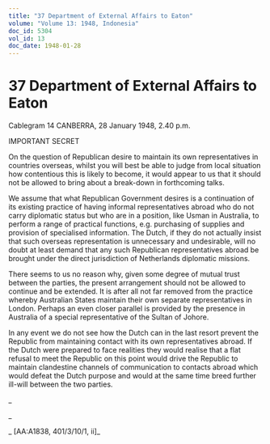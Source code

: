 ```yaml
---
title: "37 Department of External Affairs to Eaton"
volume: "Volume 13: 1948, Indonesia"
doc_id: 5304
vol_id: 13
doc_date: 1948-01-28
---
```


# 37 Department of External Affairs to Eaton

Cablegram 14 CANBERRA, 28 January 1948, 2.40 p.m.

IMPORTANT SECRET

On the question of Republican desire to maintain its own representatives in countries overseas, whilst you will best be able to judge from local situation how contentious this is likely to become, it would appear to us that it should not be allowed to bring about a break-down in forthcoming talks.

We assume that what Republican Government desires is a continuation of its existing practice of having informal representatives abroad who do not carry diplomatic status but who are in a position, like Usman in Australia, to perform a range of practical functions, e.g. purchasing of supplies and provision of specialised information. The Dutch, if they do not actually insist that such overseas representation is unnecessary and undesirable, will no doubt at least demand that any such Republican representatives abroad be brought under the direct jurisdiction of Netherlands diplomatic missions.

There seems to us no reason why, given some degree of mutual trust between the parties, the present arrangement should not be allowed to continue and be extended. It is after all not far removed from the practice whereby Australian States maintain their own separate representatives in London. Perhaps an even closer parallel is provided by the presence in Australia of a special representative of the Sultan of Johore.

In any event we do not see how the Dutch can in the last resort prevent the Republic from maintaining contact with its own representatives abroad. If the Dutch were prepared to face realities they would realise that a flat refusal to meet the Republic on this point would drive the Republic to maintain clandestine channels of communication to contacts abroad which would defeat the Dutch purpose and would at the same time breed further ill-will between the two parties.

_

_

_ [AA:A1838, 401/3/10/1, ii]_
